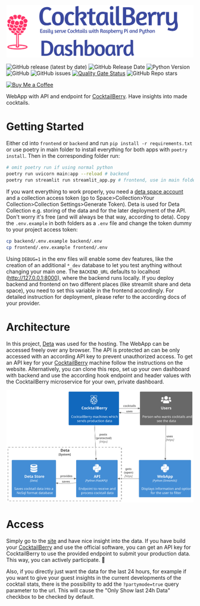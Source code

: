 <img src="docs/pictures/logo_dashboard.png" alt="CocktailBerry" width="750"/>

![GitHub release (latest by date)](https://img.shields.io/github/v/release/AndreWohnsland/CocktailBerry-WebApp)
![GitHub Release Date](https://img.shields.io/github/release-date/AndreWohnsland/CocktailBerry-WebApp)
![Python Version](https://img.shields.io/badge/python-%3E%3D%203.9-blue)
![GitHub](https://img.shields.io/github/license/AndreWohnsland/CocktailBerry-WebApp)
![GitHub issues](https://img.shields.io/github/issues-raw/AndreWohnsland/CocktailBerry-WebApp)
[![Quality Gate Status](https://sonarcloud.io/api/project_badges/measure?project=AndreWohnsland_CocktailBerry-WebApp&metric=alert_status)](https://sonarcloud.io/summary/new_code?id=AndreWohnsland_CocktailBerry-WebApp)
![GitHub Repo stars](https://img.shields.io/github/stars/AndreWohnsland/CocktailBerry-WebApp?style=social)

[![Buy Me a Coffee](https://img.shields.io/badge/buy%20me%20a%20coffee-donate-yellow)](https://www.buymeacoffee.com/AndreWohnsland)

WebApp with API and endpoint for [CocktailBerry](https://github.com/AndreWohnsland/CocktailBerry). Have insights into made cocktails.


# Getting Started

Either cd into `frontend` or `backend` and run `pip install -r requirements.txt` or use poetry in main folder to install everything for both apps with `poetry install`. Then in the corresponding folder run:

```bash
# omit poetry run if using normal python
poetry run uvicorn main:app --reload # backend
poetry run streamlit run streamlit_app.py # frontend, use in main folder
```

If you want everything to work properly, you need a [deta space account](https://deta.space/) and a collection access token (go to Space>Collection>Your Collection>Collection Settings>Generate Token). Deta is used for Deta Collection e.g. storing of the data and for the later deployment of the API. Don't worry it's free (and will always be that way, according to deta). Copy the `.env.example` in both folders as a `.env` file and change the token dummy to your project access token:

```bash
cp backend/.env.example backend/.env
cp frontend/.env.example frontend/.env
```

Using `DEBUG=1` in the env files will enable some dev features, like the creation of an additional `*_dev` database to let you test anything without changing your main one. The `BACKEND_URL` defaults to localhost (http://127.0.0.1:8000), where the backend runs locally. If you deploy backend and frontend on two different places (like streamlit share and deta space), you need to set this variable in the frontend accordingly. For detailed instruction for deployment, please refer to the according docs of your provider. 

# Architecture

In this project, [Deta](https://deta.space/docs/en/introduction/start) was used for the hosting. The WebApp can be accessed freely over any browser. The API is protected an can be only accessed with an according API key to prevent unauthorized access. To get an API key for your [CocktailBerry](https://github.com/AndreWohnsland/CocktailBerry) machine follow the instructions on the website. Alternatively, you can clone this repo, set up your own dashboard with backend and use the according hook endpoint and header values with the CocktailBerry microservice for your own, private dashboard.

![ProgramSchema](docs/diagrams/out/Schema.svg)

# Access

Simply go to the [site](https://stats-cocktailberry.streamlitapp.com/) and have nice insight into the data. If you have build your [CocktailBerry](https://github.com/AndreWohnsland/CocktailBerry) and use the official software, you can get an API key for CocktailBerry to use the provided endpoint to submit your production data. This way, you can actively participate. 🙌

Also, if you directly just want the data for the last 24 hours, for example if you want to give your guest insights in the current developments of the cocktail stats, there is the possibility to add the `?partymode=true` query parameter to the url. This will cause the "Only Show last 24h Data" checkbox to be checked by default.
